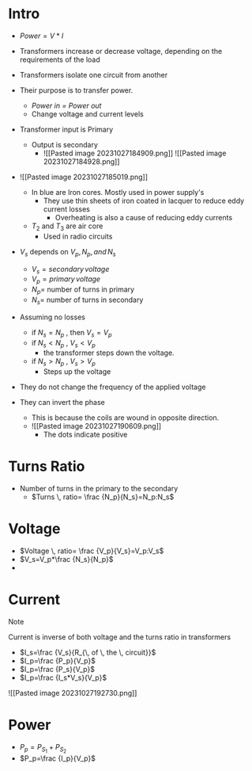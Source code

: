 # Intro

- $Power= V*I$

- Transformers increase or decrease voltage, depending on the requirements of the load
- Transformers isolate one circuit from another 
- Their purpose is to transfer power.
	- *Power in = Power out*
	- Change voltage and current levels
- Transformer input is Primary
	- Output is secondary
		- ![[Pasted image 20231027184909.png]] ![[Pasted image 20231027184928.png]] 
- ![[Pasted image 20231027185019.png]]
	- In blue are Iron cores. Mostly used in power supply's
		- They use thin sheets of iron coated in lacquer to reduce eddy current losses
			- Overheating is also a cause of reducing eddy currents
	- $T_2$ and $T_3$ are air core
		- Used in radio circuits
- $V_s$ depends on $V_p,N_p,\, and\, N_s$ 
	- $V_s=secondary \,voltage$
	- $V_p=primary \, voltage$
	- $N_p=$ number of turns in primary
	- $N_s=$ number of turns in secondary
- Assuming no losses
	- if $N_s=N_p$ , then $V_s=V_p$ 
	- if $N_s<N_p$ , $V_s<V_p$ 
		- the transformer steps down the voltage.
	- if $N_s>N_p$  , $V_s>V_p$ 
		- Steps up the voltage
- They do not change the frequency of the applied voltage
- They can invert the phase
	- This is because the coils are wound in opposite direction.
	- ![[Pasted image 20231027190609.png]] 
		- The dots indicate positive

# Turns Ratio

- Number of turns in the primary to the secondary
	- $Turns \, ratio= \frac {N_p}{N_s}=N_p:N_s$


# Voltage

- $Voltage \, ratio= \frac {V_p}{V_s}=V_p:V_s$
- $V_s=V_p*\frac {N_s}{N_p}$
- 

# Current

>[!Note]
>Current is inverse of both voltage and the turns ratio in transformers



- $I_s=\frac {V_s}{R_{\, of \, the \, circuit}}$
- $I_p=\frac {P_p}{V_p}$
- $I_p=\frac {P_s}{V_p}$
- $I_p=\frac {I_s*V_s}{V_p}$

![[Pasted image 20231027192730.png]] 

# Power

- $P_p=P_{S_1}+P_{S_2}$
- $P_p=\frac {I_p}{V_p}$